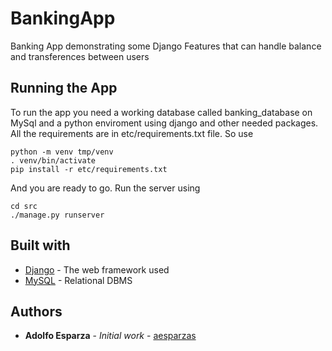 # BankingApp
Banking App demonstrating some Django Features that can handle balance and transferences between users
## Running the App
To run the app you need a working database called banking_database on MySql
 and a python enviroment using django and other needed packages. All the
 requirements are in etc/requirements.txt file. So use
```
python -m venv tmp/venv
. venv/bin/activate
pip install -r etc/requirements.txt
```
And you are ready to go.
Run the server using 
```
cd src
./manage.py runserver
```

## Built with
* [Django](https://www.djangoproject.com/) - The web framework used
* [MySQL](https://www.mysql.com/) - Relational DBMS
## Authors
* **Adolfo Esparza** - *Initial work* - [aesparzas](https://github.com/aesparzas)
